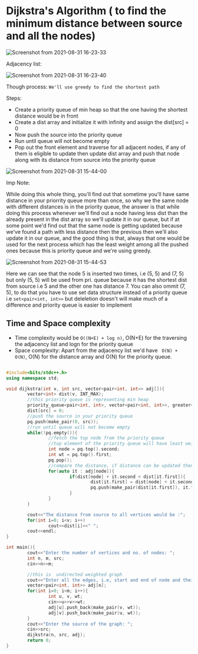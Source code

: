 # Dijkstra's Algorithm ( to find the minimum distance between source and all the nodes)

![Screenshot from 2021-08-31 16-23-33](https://user-images.githubusercontent.com/42698268/131495716-24d0110e-dede-4ad5-8f23-5febbbf8f237.png)

Adjacency list: 

![Screenshot from 2021-08-31 16-23-40](https://user-images.githubusercontent.com/42698268/131495779-c02cad6c-510e-447e-915e-45069ff37173.png)


Though process: ```We'll use greedy to find the shortest path ```

Steps: 
* Create a priority queue of min heap so that the one having the shortest distance would be in front
* Create a dist array and initialize it with infinity and assign the dist[src] = 0
* Now push the source into the priority queue
* Run until queue will not become empty
* Pop out the front element and traverse for all adjacent nodes, if any of them is eligible to update then update dist array and push that node along with its distance from source into the priority queue



![Screenshot from 2021-08-31 15-44-00](https://user-images.githubusercontent.com/42698268/131495652-55b0a517-9ee2-44a2-8dce-50ca17bb007e.png)


Imp Note: 

While doing this whole thing, you'll find out that sometime you'll have same distance in your priorrity queue more than once, so why we the same node with different distances is in the priority queue, the answer is that while doing this process whenever we'll find out a node having less dist than the already present in the dist array so we'll update it in our queue, but if at some point we'd find out that the same node is getting updated because we've found a path with less distance then the previous then we'll also update it in our queue, and the good thing is that, always that one would be used for the next process which has the least weight among all the pushed ones because this is priority queue and we're using greedy.

![Screenshot from 2021-08-31 15-44-53](https://user-images.githubusercontent.com/42698268/131485875-62efe6a4-0a6e-4c51-ab23-1eb2080858fb.png)

Here we can see that the node 5 is inserted two times, i.e (5, 5) and (7, 5) but only (5, 5) will be used from pri. queue because it has the shortest dist from source i.e 5 and the other one has distance 7.
You can also ommit (7, 5), to do that you have to use set data structure instead of a priority queue i.e ```set<pair<int, int>>``` but deleletion doesn't will make much of a difference and priority queue is easier to implement 


## Time and Space complexity

* Time complexity would be ```O((N+E) + log n)```, O(N+E) for the traversing the adjacency list and logn for the priority queue
* Space complexity: Apart from the adjacency list we'd have ``` O(N) + O(N)```, O(N) for the distance array and O(N) for the priority queue.

```cpp

#include<bits/stdc++.h>
using namespace std;

void dijkstra(int v, int src, vector<pair<int, int>> adj[]){
        vector<int> dist(v, INT_MAX);
        //this priority queue is representing min heap
        priority_queue<pair<int, int>, vector<pair<int, int>>, greater<pair<int, int> > > pq;
        dist[src] = 0;
        //push the source in your priority queue
        pq.push(make_pair(0, src));
        //run until queue will not become empty
        while(!pq.empty()){
                //fetch the top node from the priority queue
                //top element of the priority queue will have least weight
                int node = pq.top().second;
                int wt = pq.top().first;
                pq.pop();
                //compare the distance, if distance can be updated then update it and push it in priority queue
                for(auto it : adj[node]){
                        if(dist[node] + it.second < dist[it.first]){
                                dist[it.first] = dist[node] + it.second;
                                pq.push(make_pair(dist[it.first]), it.first);
                        }
                }
        }

        cout<<"The distance from source to all vertices would be :";
        for(int i=0; i<v; i++)
                cout<<dist[i]<<" ";
        cout<<endl;
}

int main(){
        cout<<"Enter the number of vertices and no. of nodes: ";
        int n, m, src;
        cin>>n>>m;

        //this is  undirected weighted graph
        cout<<"Enter all the edges, i.e, start and end of node and their weight: "<<endl;
        vector<pair<int, int>> adj[n];
        for(int i=0; i<m; i++){
                int u, v, wt;
                cin>>u>>v>>wt;
                adj[u].push_back(make_pair(v, wt));
                adj[v].push_back(make_pair(u, wt));
        }
        cout<<"Enter the source of the graph: ";
        cin>>src;
        dijkstra(n, src, adj);
        return 0;
}

```


















